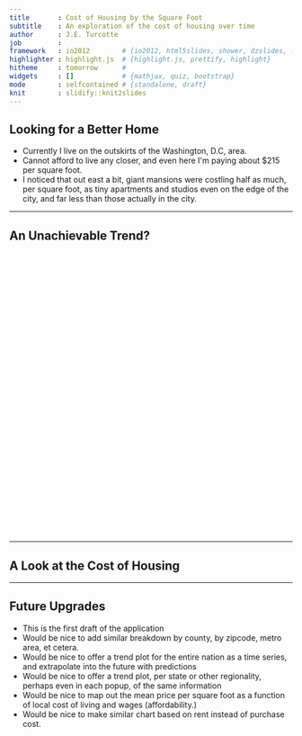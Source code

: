 ```yaml
---
title       : Cost of Housing by the Square Foot
subtitle    : An exploration of the cost of housing over time
author      : J.E. Turcotte
job         : 
framework   : io2012        # {io2012, html5slides, shower, dzslides, ...}
highlighter : highlight.js  # {highlight.js, prettify, highlight}
hitheme     : tomorrow      # 
widgets     : []            # {mathjax, quiz, bootstrap}
mode        : selfcontained # {standalone, draft}
knit        : slidify::knit2slides
---
```


## Looking for a Better Home

* Currently I live on the outskirts of the Washington, D.C, area.
* Cannot afford to live any closer, and even here I'm paying about $215 per square foot.
* I noticed that out east a bit, giant mansions were costling half as much, per square foot, as tiny apartments and studios even on the edge of the city, and far less than those actually in the city.

---

## An Unachievable Trend?


<!-- MotionChart generated in R 3.3.0 by googleVis 0.5.10 package -->
<!-- Sun Jul 17 17:20:28 2016 -->


<!-- jsHeader -->
<script type="text/javascript">
 
// jsData 
function gvisDataMotionChartID145641a17867 () {
var data = new google.visualization.DataTable();
var datajson =
[
 [
 "Apples",
2008,
"West",
98,
78,
20,
"2008-12-31" 
],
[
 "Apples",
2009,
"West",
111,
79,
32,
"2009-12-31" 
],
[
 "Apples",
2010,
"West",
89,
76,
13,
"2010-12-31" 
],
[
 "Oranges",
2008,
"East",
96,
81,
15,
"2008-12-31" 
],
[
 "Bananas",
2008,
"East",
85,
76,
9,
"2008-12-31" 
],
[
 "Oranges",
2009,
"East",
93,
80,
13,
"2009-12-31" 
],
[
 "Bananas",
2009,
"East",
94,
78,
16,
"2009-12-31" 
],
[
 "Oranges",
2010,
"East",
98,
91,
7,
"2010-12-31" 
],
[
 "Bananas",
2010,
"East",
81,
71,
10,
"2010-12-31" 
] 
];
data.addColumn('string','Fruit');
data.addColumn('number','Year');
data.addColumn('string','Location');
data.addColumn('number','Sales');
data.addColumn('number','Expenses');
data.addColumn('number','Profit');
data.addColumn('string','Date');
data.addRows(datajson);
return(data);
}
 
// jsDrawChart
function drawChartMotionChartID145641a17867() {
var data = gvisDataMotionChartID145641a17867();
var options = {};
options["width"] =    600;
options["height"] =    500;
options["state"] = "";

    var chart = new google.visualization.MotionChart(
    document.getElementById('MotionChartID145641a17867')
    );
    chart.draw(data,options);
    

}
  
 
// jsDisplayChart
(function() {
var pkgs = window.__gvisPackages = window.__gvisPackages || [];
var callbacks = window.__gvisCallbacks = window.__gvisCallbacks || [];
var chartid = "motionchart";
  
// Manually see if chartid is in pkgs (not all browsers support Array.indexOf)
var i, newPackage = true;
for (i = 0; newPackage && i < pkgs.length; i++) {
if (pkgs[i] === chartid)
newPackage = false;
}
if (newPackage)
  pkgs.push(chartid);
  
// Add the drawChart function to the global list of callbacks
callbacks.push(drawChartMotionChartID145641a17867);
})();
function displayChartMotionChartID145641a17867() {
  var pkgs = window.__gvisPackages = window.__gvisPackages || [];
  var callbacks = window.__gvisCallbacks = window.__gvisCallbacks || [];
  window.clearTimeout(window.__gvisLoad);
  // The timeout is set to 100 because otherwise the container div we are
  // targeting might not be part of the document yet
  window.__gvisLoad = setTimeout(function() {
  var pkgCount = pkgs.length;
  google.load("visualization", "1", { packages:pkgs, callback: function() {
  if (pkgCount != pkgs.length) {
  // Race condition where another setTimeout call snuck in after us; if
  // that call added a package, we must not shift its callback
  return;
}
while (callbacks.length > 0)
callbacks.shift()();
} });
}, 100);
}
 
// jsFooter
</script>
 
<!-- jsChart -->  
<script type="text/javascript" src="https://www.google.com/jsapi?callback=displayChartMotionChartID145641a17867"></script>
 
<!-- divChart -->
  
<div id="MotionChartID145641a17867" 
  style="width: 600; height: 500;">
</div>

---

## A Look at the Cost of Housing



---

## Future Upgrades

* This is the first draft of the application
* Would be nice to add similar breakdown by county, by zipcode, metro area, et cetera.
* Would be nice to offer a trend plot for the entire nation as a time series, and extrapolate into the future with predictions
* Would be nice to offer a trend plot, per state or other regionality, perhaps even in each popup, of the same information
* Would be nice to map out the mean price per square foot as a function of local cost of living and wages (affordability.)
* Would be nice to make similar chart based on rent instead of purchase cost.


